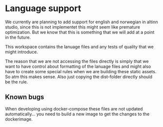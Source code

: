 # Language support

We currently are planning to add support for english and norwegian in altinn studio, since this is not implementet
this might seem like premature optimization. But we know that this is something that we will add at a point in the future.

This workspace contains the lanuage files and any tests of quality that we might introduce.

The reason that we are not accessing the files directly is simply that we want to have control about formatting of
the lanuage files and might also have to create some special rules when we are building these static assets. So atm
this makes sense. Also just copying the dist-folder directly should be the rule.

## Known bugs

When developing using docker-compose these files are not updated automatically... you need to build a new image to
get the changes to the dockerimage.
